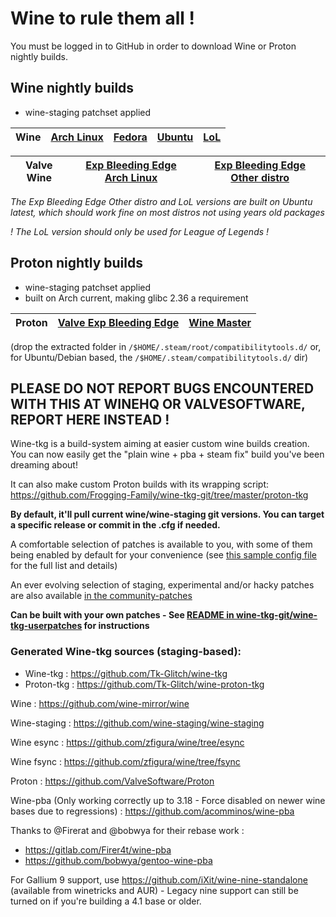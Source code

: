 # Wine to rule them all !

You must be logged in to GitHub in order to download Wine or Proton nightly builds.

## Wine nightly builds

- wine-staging patchset applied

Wine | [Arch Linux](https://github.com/Frogging-Family/wine-tkg-git/actions/workflows/wine-arch.yml) | [Fedora](https://github.com/Frogging-Family/wine-tkg-git/actions/workflows/wine-fedora.yml) | [Ubuntu](https://github.com/Frogging-Family/wine-tkg-git/actions/workflows/wine-ubuntu.yml) | [LoL](https://github.com/Frogging-Family/wine-tkg-git/actions/workflows/wine-lol.yml) |
-------------|--------|--------|-------|-------|

Valve Wine | [Exp Bleeding Edge Arch Linux](https://github.com/Frogging-Family/wine-tkg-git/actions/workflows/wine-valvexbe-pacman.yml) | [Exp Bleeding Edge Other distro](https://github.com/Frogging-Family/wine-tkg-git/actions/workflows/wine-valvexbe.yml) |
-------------|--------|--------|

*The Exp Bleeding Edge Other distro and LoL versions are built on Ubuntu latest, which should work fine on most distros not using years old packages*

*! The LoL version should only be used for League of Legends !*

## Proton nightly builds

- wine-staging patchset applied
- built on Arch current, making glibc 2.36 a requirement

Proton | [Valve Exp Bleeding Edge](https://github.com/Frogging-Family/wine-tkg-git/actions/workflows/proton-valvexbe-arch-nopackage.yml) | [Wine Master](https://github.com/Frogging-Family/wine-tkg-git/actions/workflows/proton-arch-nopackage.yml) |
-------------|--------|--------|

(drop the extracted folder in `/$HOME/.steam/root/compatibilitytools.d/` or, for Ubuntu/Debian based, the `/$HOME/.steam/compatibilitytools.d/` dir)

## PLEASE DO NOT REPORT BUGS ENCOUNTERED WITH THIS AT WINEHQ OR VALVESOFTWARE, REPORT HERE INSTEAD !

Wine-tkg is a build-system aiming at easier custom wine builds creation. You can now easily get the "plain wine + pba + steam fix" build you've been dreaming about!

It can also make custom Proton builds with its wrapping script: https://github.com/Frogging-Family/wine-tkg-git/tree/master/proton-tkg

**By default, it'll pull current wine/wine-staging git versions. You can target a specific release or commit in the .cfg if needed.**

A comfortable selection of patches is available to you, with some of them being enabled by default for your convenience (see [this sample config file](https://github.com/Frogging-Family/wine-tkg-git/blob/master/wine-tkg-git/wine-tkg-profiles/sample-external-config.cfg) for the full list and details)

An ever evolving selection of staging, experimental and/or hacky patches are also available [in the community-patches](https://github.com/Frogging-Family/community-patches/tree/master/wine-tkg-git)

**Can be built with your own patches - See [README in wine-tkg-git/wine-tkg-userpatches](https://github.com/Frogging-Family/wine-tkg-git/blob/master/wine-tkg-git/wine-tkg-userpatches/README.md) for instructions**

### Generated Wine-tkg sources (staging-based):
 - Wine-tkg : https://github.com/Tk-Glitch/wine-tkg
 - Proton-tkg : https://github.com/Tk-Glitch/wine-proton-tkg

Wine : https://github.com/wine-mirror/wine

Wine-staging : https://github.com/wine-staging/wine-staging

Wine esync : https://github.com/zfigura/wine/tree/esync

Wine fsync : https://github.com/zfigura/wine/tree/fsync

Proton : https://github.com/ValveSoftware/Proton

Wine-pba (Only working correctly up to 3.18 - Force disabled on newer wine bases due to regressions) : https://github.com/acomminos/wine-pba

Thanks to @Firerat and @bobwya for their rebase work :
- https://gitlab.com/Firer4t/wine-pba
- https://github.com/bobwya/gentoo-wine-pba

For Gallium 9 support, use https://github.com/iXit/wine-nine-standalone (available from winetricks and AUR) - Legacy nine support can still be turned on if you're building a 4.1 base or older.
